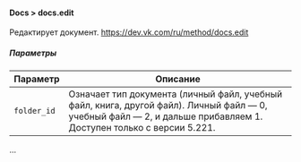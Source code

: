 #### Docs > docs.edit

Редактирует документ.
https://dev.vk.com/ru/method/docs.edit

##### Параметры

|Параметр|Описание|
|--|--|
|`folder_id`|Означает тип документа (личный файл, учебный файл, книга, другой файл). Личный файл — 0, учебный файл — 2, и дальше прибавляем 1. Доступен только с версии 5.221.|
...
